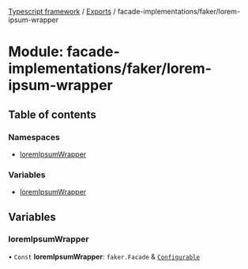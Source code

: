 [Typescript framework](../index.md) / [Exports](../modules.md) / facade-implementations/faker/lorem-ipsum-wrapper

# Module: facade-implementations/faker/lorem-ipsum-wrapper

## Table of contents

### Namespaces

- [loremIpsumWrapper](facade_implementations_faker_lorem_ipsum_wrapper.loremIpsumWrapper.md)

### Variables

- [loremIpsumWrapper](facade_implementations_faker_lorem_ipsum_wrapper.md#loremipsumwrapper)

## Variables

### loremIpsumWrapper

• `Const` **loremIpsumWrapper**: `faker.Facade` & [`Configurable`](../interfaces/facade_implementations_faker_lorem_ipsum_wrapper.loremIpsumWrapper.Configurable.md)
